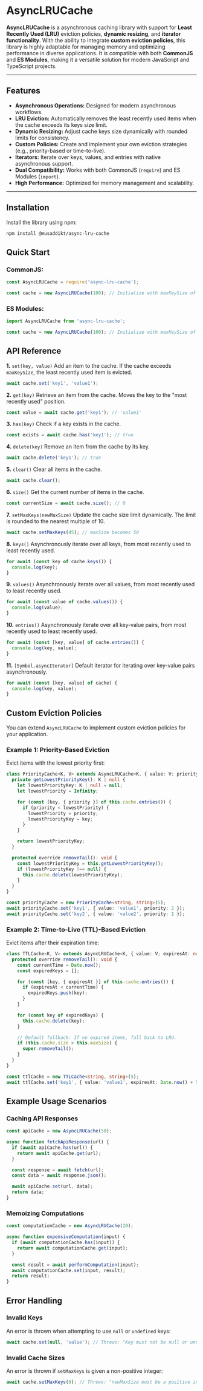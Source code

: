 # AsyncLRUCache

**AsyncLRUCache** is a asynchronous caching library with support for **Least Recently Used (LRU)** eviction policies, **dynamic resizing**, and **iterator functionality**. With the ability to integrate **custom eviction policies**, this library is highly adaptable for managing memory and optimizing performance in diverse applications. It is compatible with both **CommonJS** and **ES Modules**, making it a versatile solution for modern JavaScript and TypeScript projects.

---

## Features
- **Asynchronous Operations:** Designed for modern asynchronous workflows.
- **LRU Eviction:** Automatically removes the least recently used items when the cache exceeds its keys size limit.
- **Dynamic Resizing:** Adjust cache keys size dynamically with rounded limits for consistency.
- **Custom Policies:** Create and implement your own eviction strategies (e.g., priority-based or time-to-live).
- **Iterators:** Iterate over keys, values, and entries with native asynchronous support.
- **Dual Compatibility:** Works with both CommonJS (`require`) and ES Modules (`import`).
- **High Performance:** Optimized for memory management and scalability.

---

## Installation

Install the library using npm:
```bash
npm install @musaddikt/async-lru-cache
```

## Quick Start

### CommonJS:
```js
const AsyncLRUCache = require('async-lru-cache');

const cache = new AsyncLRUCache(100); // Initialize with maxKeySize of 100
```

### ES Modules:
```js
import AsyncLRUCache from 'async-lru-cache';

const cache = new AsyncLRUCache(100); // Initialize with maxKeySize of 100
```


## API Reference

**1.** `set(key, value)`
Add an item to the cache. If the cache exceeds `maxKeySize`, the least recently used item is evicted.
```js
await cache.set('key1', 'value1');
```

**2.** `get(key)`
Retrieve an item from the cache. Moves the key to the "most recently used" position.
```js
const value = await cache.get('key1'); // 'value1'
```

**3.** `has(key)`
Check if a key exists in the cache.
```js
const exists = await cache.has('key1'); // true
```

**4.** `delete(key)`
Remove an item from the cache by its key.
```js
await cache.delete('key1'); // true
```

**5.** `clear()`
Clear all items in the cache.
```js
await cache.clear();
```

**6.** `size()`
Get the current number of items in the cache.
```js
const currentSize = await cache.size(); // 0
```

**7.** `setMaxKeys(newMaxSize)`
Update the cache size limit dynamically. The limit is rounded to the nearest multiple of 10.
```js
await cache.setMaxKeys(45); // maxSize becomes 50
```

**8.** `keys()`
Asynchronously iterate over all keys, from most recently used to least recently used.
```js
for await (const key of cache.keys()) {
  console.log(key);
}
```

**9.** `values()`
Asynchronously iterate over all values, from most recently used to least recently used.
```js
for await (const value of cache.values()) {
  console.log(value);
}
```

**10.** `entries()`
Asynchronously iterate over all key-value pairs, from most recently used to least recently used.
```js
for await (const [key, value] of cache.entries()) {
  console.log(key, value);
}
```

**11.** `[Symbol.asyncIterator]`
Default iterator for iterating over key-value pairs asynchronously.
```js
for await (const [key, value] of cache) {
  console.log(key, value);
}
```


## Custom Eviction Policies
You can extend `AsyncLRUCache` to implement custom eviction policies for your application.

### Example 1: Priority-Based Eviction
Evict items with the lowest priority first:
```ts
class PriorityCache<K, V> extends AsyncLRUCache<K, { value: V; priority: number }> {
  private getLowestPriorityKey(): K | null {
    let lowestPriorityKey: K | null = null;
    let lowestPriority = Infinity;

    for (const [key, { priority }] of this.cache.entries()) {
      if (priority < lowestPriority) {
        lowestPriority = priority;
        lowestPriorityKey = key;
      }
    }

    return lowestPriorityKey;
  }

  protected override removeTail(): void {
    const lowestPriorityKey = this.getLowestPriorityKey();
    if (lowestPriorityKey !== null) {
      this.cache.delete(lowestPriorityKey);
    }
  }
}

const priorityCache = new PriorityCache<string, string>(5);
await priorityCache.set('key1', { value: 'value1', priority: 2 });
await priorityCache.set('key2', { value: 'value2', priority: 1 });
```

### Example 2: Time-to-Live (TTL)-Based Eviction
Evict items after their expiration time:
```ts
class TTLCache<K, V> extends AsyncLRUCache<K, { value: V; expiresAt: number }> {
  protected override removeTail(): void {
    const currentTime = Date.now();
    const expiredKeys = [];

    for (const [key, { expiresAt }] of this.cache.entries()) {
      if (expiresAt < currentTime) {
        expiredKeys.push(key);
      }
    }

    for (const key of expiredKeys) {
      this.cache.delete(key);
    }

    // Default fallback: If no expired items, fall back to LRU.
    if (this.cache.size > this.maxSize) {
      super.removeTail();
    }
  }
}

const ttlCache = new TTLCache<string, string>(5);
await ttlCache.set('key1', { value: 'value1', expiresAt: Date.now() + 5000 });
```

## Example Usage Scenarios

### Caching API Responses
```js
const apiCache = new AsyncLRUCache(50);

async function fetchApiResponse(url) {
  if (await apiCache.has(url)) {
    return await apiCache.get(url);
  }

  const response = await fetch(url);
  const data = await response.json();

  await apiCache.set(url, data);
  return data;
}
```

### Memoizing Computations
```js
const computationCache = new AsyncLRUCache(20);

async function expensiveComputation(input) {
  if (await computationCache.has(input)) {
    return await computationCache.get(input);
  }

  const result = await performComputation(input);
  await computationCache.set(input, result);
  return result;
}
```

## Error Handling

### Invalid Keys
An error is thrown when attempting to use `null` or `undefined` keys:
```js
await cache.set(null, 'value'); // Throws: "Key must not be null or undefined"
```

### Invalid Cache Sizes
An error is thrown if `setMaxKeys` is given a non-positive integer:
```js
await cache.setMaxKeys(0); // Throws: "newMaxSize must be a positive integer greater than 0"
```

